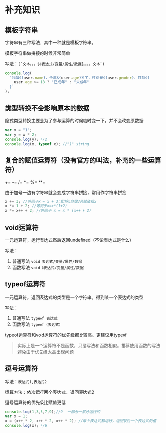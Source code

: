 # 补充知识

## 模板字符串

字符串有三种写法，其中一种就是模板字符串。

模板字符串做拼接的时候非常简单

写法：```(`文本。。。${表达式/变量/属性/数据}。。。。文本`)```

```js
console.log(
  `我叫${user.name}，今年${user.age}岁了，性别是${user.gender}，目前${
    user.age >= 18 ? "已成年" : "未成年"
  }`
);
```

## 类型转换不会影响原本的数据

隐式类型转换主要是为了参与运算的时候临时变一下，并不会改变原数据

```js
var x = "1";
var y = x * 2;
console.log(y); //2
console.log(x, typeof x); //"1" string
```

## 复合的赋值运算符（没有官方的叫法，补充的一些运算符）

+=  -=  /=  *=  %=  **=

由于加号一边有字符串就会变成字符串拼接，常用作字符串拼接

```js
x += 3; //等同于x = x + 3;即将x自增3再赋值给x
x *= 1 + 2; //等同于x=x*(1+2)
x *= x++ + 2; //等同于 x = x * (x++ + 2)
```

## void运算符

一元运算符，运行表达式然后返回undefined（不论表达式是什么）

写法：

1. 普通写法 ```void 表达式/变量/属性/数据```
2. 函数写法 ```void（表达式/变量/属性/数据）```

## typeof运算符

一元运算符，返回表达式的类型是一个字符串。得到某一个表达式的类型

写法：

1. 普通写法 ```typeof 表达式```
2. 函数写法 ```typeof（表达式）```

typeof运算符和void运算符的优先级都比较高。更建议用typeof

> 实际上是一个运算符不是函数，只是写法和函数相似。推荐使用函数的写法避免由于优先级太高出现问题

## 逗号运算符

写法：```表达式1,表达式2```

运算方法：依次运行两个表达式，返回表达式2

逗号运算符的优先级比赋值更低

```js
console.log(1,3,5,7,9);//9  一部分一部分运行的
var x = 1;
x = (x++ * 2, x++ * 2, x++ * 2); //每个表达式都运行，返回最后一个表达式的值
console.log(x); //6
``` 
